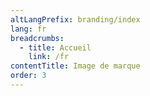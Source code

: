 ```yaml
---
altLangPrefix: branding/index
lang: fr
breadcrumbs:
  - title: Accueil
    link: /fr
contentTitle: Image de marque
order: 3
---
```

